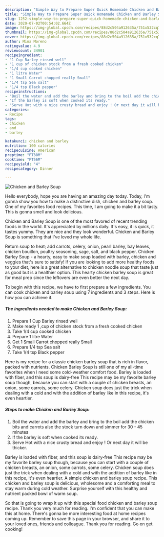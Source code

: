 ```yaml
---
description: "Simple Way to Prepare Super Quick Homemade Chicken and Barley Soup"
title: "Simple Way to Prepare Super Quick Homemade Chicken and Barley Soup"
slug: 1252-simple-way-to-prepare-super-quick-homemade-chicken-and-barley-soup
date: 2020-07-02T00:54:02.664Z
image: https://img-global.cpcdn.com/recipes/88d2c504a912635a/751x532cq70/chicken-and-barley-soup-recipe-main-photo.jpg
thumbnail: https://img-global.cpcdn.com/recipes/88d2c504a912635a/751x532cq70/chicken-and-barley-soup-recipe-main-photo.jpg
cover: https://img-global.cpcdn.com/recipes/88d2c504a912635a/751x532cq70/chicken-and-barley-soup-recipe-main-photo.jpg
author: Mina Moreno
ratingvalue: 4.9
reviewcount: 34901
recipeingredient:
- "1 Cup Barley rinsed well"
- "1 cup of chicken stock from a fresh cooked chicken"
- "1/4 cup cooked chicken"
- "1 litre Water"
- "1 Small Carrot chopped really Small"
- "1/4 tsp Sea salt"
- "1/4 tsp Black pepper"
recipeinstructions:
- "Boil the water and add the barley and bring to the boil add the chicken bits and carrots also the stock turn down and simmer for 30 - 45 minutes"
- "If the barley is soft when cooked its ready."
- "Serve Hot with a nice crusty bread and enjoy ! Or next day it will be thicker."
categories:
- Recipe
tags:
- chicken
- and
- barley

katakunci: chicken and barley 
nutrition: 100 calories
recipecuisine: American
preptime: "PT38M"
cooktime: "PT56M"
recipeyield: "4"
recipecategory: Dinner

---
```



![Chicken and Barley Soup](https://img-global.cpcdn.com/recipes/88d2c504a912635a/751x532cq70/chicken-and-barley-soup-recipe-main-photo.jpg)

Hello everybody, hope you are having an amazing day today. Today, I'm gonna show you how to make a distinctive dish, chicken and barley soup. One of my favorites food recipes. This time, I am going to make it a bit tasty. This is gonna smell and look delicious.

Chicken and Barley Soup is one of the most favored of recent trending foods in the world. It's appreciated by millions daily. It's easy, it is quick, it tastes yummy. They are nice and they look wonderful. Chicken and Barley Soup is something that I've loved my whole life.

Return soup to heat; add carrots, celery, onion, pearl barley, bay leaves, chicken bouillon, poultry seasoning, sage, salt, and black pepper. Chicken Barley Soup - a hearty, easy to make soup loaded with barley, chicken and veggies that&#39;s sure to satisfy! If you are looking to add more healthy foods to your diet, here is a great alternative to chicken noodle soup that taste just as good but is a healthier option. This hearty chicken barley soup is great for meal prep since the leftovers are even better the next day.


To begin with this recipe, we have to first prepare a few ingredients. You can cook chicken and barley soup using 7 ingredients and 3 steps. Here is how you can achieve it.

<!--inarticleads1-->

##### The ingredients needed to make Chicken and Barley Soup:

1. Prepare 1 Cup Barley rinsed well
1. Make ready 1 ,cup of chicken stock from a fresh cooked chicken
1. Take 1/4 cup cooked chicken
1. Prepare 1 litre Water
1. Get 1 Small Carrot chopped really Small
1. Prepare 1/4 tsp Sea salt
1. Take 1/4 tsp Black pepper


Here is my recipe for a classic chicken barley soup that is rich in flavor, packed with nutrients. Chicken Barley Soup is still one of my all-time favorites when I need some cold-weather comfort food. Barley is loaded with fiber, and this soup is dairy-free This recipe may be my favorite barley soup though, because you can start with a couple of chicken breasts, an onion, some carrots, some celery. Chicken soup does just the trick when dealing with a cold and with the addition of barley like in this recipe, it&#39;s even heartier. 

<!--inarticleads2-->

##### Steps to make Chicken and Barley Soup:

1. Boil the water and add the barley and bring to the boil add the chicken bits and carrots also the stock turn down and simmer for 30 - 45 minutes
1. If the barley is soft when cooked its ready.
1. Serve Hot with a nice crusty bread and enjoy ! Or next day it will be thicker.


Barley is loaded with fiber, and this soup is dairy-free This recipe may be my favorite barley soup though, because you can start with a couple of chicken breasts, an onion, some carrots, some celery. Chicken soup does just the trick when dealing with a cold and with the addition of barley like in this recipe, it&#39;s even heartier. A simple chicken and barley soup recipe. This chicken and barley soup is delicious, wholesome and a comforting meal to stay warm during cold weather. Surprise yourself with this healthy and nutrient packed bowl of warm soup. 

So that is going to wrap it up with this special food chicken and barley soup recipe. Thank you very much for reading. I'm confident that you can make this at home. There's gonna be more interesting food at home recipes coming up. Remember to save this page in your browser, and share it to your loved ones, friends and colleague. Thank you for reading. Go on get cooking!
